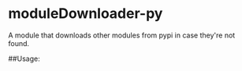 # moduleDownloader-py
A module that downloads other modules from pypi in case they're not found.

##Usage:
